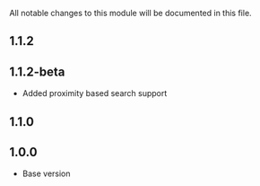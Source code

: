 All notable changes to this module will be documented in this file.

## 1.1.2


## 1.1.2-beta

- Added proximity based search support

## 1.1.0


## 1.0.0

- Base version

